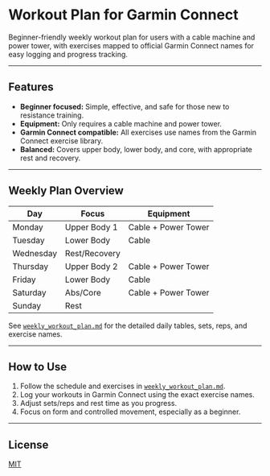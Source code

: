 # Workout Plan for Garmin Connect

Beginner-friendly weekly workout plan for users with a cable machine and power tower, with exercises mapped to official Garmin Connect names for easy logging and progress tracking.

---

## Features

- **Beginner focused:** Simple, effective, and safe for those new to resistance training.
- **Equipment:** Only requires a cable machine and power tower.
- **Garmin Connect compatible:** All exercises use names from the Garmin Connect exercise library.
- **Balanced:** Covers upper body, lower body, and core, with appropriate rest and recovery.

---

## Weekly Plan Overview

| Day       | Focus         | Equipment              |
|-----------|--------------|------------------------|
| Monday    | Upper Body 1  | Cable + Power Tower    |
| Tuesday   | Lower Body    | Cable                  |
| Wednesday | Rest/Recovery |                        |
| Thursday  | Upper Body 2  | Cable + Power Tower    |
| Friday    | Lower Body    | Cable                  |
| Saturday  | Abs/Core      | Cable + Power Tower    |
| Sunday    | Rest          |                        |

See [`weekly_workout_plan.md`](weekly_workout_plan.md) for the detailed daily tables, sets, reps, and exercise names.

---

## How to Use

1. Follow the schedule and exercises in [`weekly_workout_plan.md`](weekly_workout_plan.md).
2. Log your workouts in Garmin Connect using the exact exercise names.
3. Adjust sets/reps and rest time as you progress.
4. Focus on form and controlled movement, especially as a beginner.

---

## License

[MIT](LICENSE)
